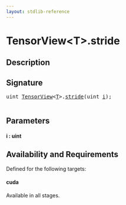 ```yaml
---
layout: stdlib-reference
---
```


# TensorView\<T\>\.stride

## Description





## Signature 

<pre>
<span class="code_keyword">uint</span> <a href="../index.html" class="code_type">TensorView</a>&lt;<a href="../index.html#typeparam-T" class="code_type">T</a>&gt;.<a href=".html">stride</a>(<span class="code_keyword">uint</span> <a href=".html#decl-i" class="code_param">i</a>);

</pre>

## Parameters

####  <a id="decl-i"></a>i  : uint

## Availability and Requirements

Defined for the following targets:

#### cuda
Available in all stages.



